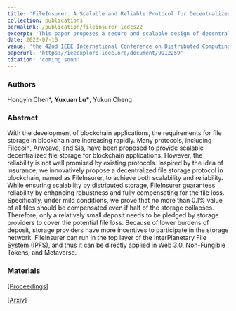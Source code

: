 ```yaml
---
title: 'FileInsurer: A Scalable and Reliable Protocol for Decentralized File Storage in Blockchain'
collection: publications
permalink: /publication/fileinsurer_icdcs22
excerpt: 'This paper proposes a secure and scalable design of decentralized storage network, named FileInsurer.'
date: 2022-07-10
venue: 'the 42nd IEEE International Conference on Distributed Computing Systems (ICDCS)'
paperurl: 'https://ieeexplore.ieee.org/document/9912259'
citation: 'coming soon'
---
```

### Authors

Hongyin Chen\*, **Yuxuan Lu\***, Yukun Cheng

### Abstract

With the development of blockchain applications, the requirements for file storage in blockchain are increasing rapidly. Many protocols, including Filecoin, Arweave, and Sia, have been proposed to provide scalable decentralized file storage for blockchain applications. However, the reliability is not well promised by existing protocols. Inspired by the idea of insurance, we innovatively propose a decentralized file storage protocol in blockchain, named as FileInsurer, to achieve both scalability and reliability. While ensuring scalability by distributed storage, FileInsurer guarantees reliability by enhancing robustness and fully compensating for the file loss. Specifically, under mild conditions, we prove that no more than 0.1% value of all files should be compensated even if half of the storage collapses. Therefore, only a relatively small deposit needs to be pledged by storage providers to cover the potential file loss. Because of lower burdens of deposit, storage providers have more incentives to participate in the storage network. FileInsurer can run in the top layer of the InterPlanetary File System (IPFS), and thus it can be directly applied in Web 3.0, Non-Fungible Tokens, and Metaverse.

### Materials

[[Proceedings]](https://ieeexplore.ieee.org/document/9912259)

[[Arxiv]](https://arxiv.org/abs/2207.11657)


